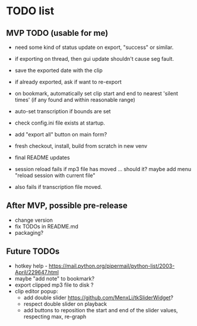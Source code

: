 # TODO list


## MVP TODO (usable for me)

* need some kind of status update on export, "success" or similar.
* if exporting on thread, then gui update shouldn't cause seg fault.
* save the exported date with the clip
* if already exported, ask if want to re-export

* on bookmark, automatically set clip start and end to nearest 'silent times' (if any found and within reasonable range)
* auto-set transcription if bounds are set

* check config.ini file exists at startup.

* add "export all" button on main form?
* fresh checkout, install, build from scratch in new venv
* final README updates

* session reload fails if mp3 file has moved ... should it? maybe add menu "reload session with current file"
* also fails if transcription file moved.

## After MVP, possible pre-release

* change version
* fix TODOs in README.md
* packaging?


## Future TODOs

* hotkey help - https://mail.python.org/pipermail/python-list/2003-April/229647.html
* maybe "add note" to bookmark?
* export clipped mp3 file to disk ?
* clip editor popup:
  * add double slider https://github.com/MenxLi/tkSliderWidget?
  * respect double slider on playback
  * add buttons to reposition the start and end of the slider values, respecting max, re-graph

